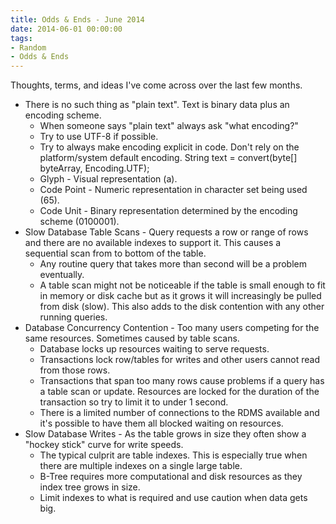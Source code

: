 ```yaml
---
title: Odds & Ends - June 2014
date: 2014-06-01 00:00:00
tags:
- Random
- Odds & Ends
---
```

Thoughts, terms, and ideas I've come across over the last few months.

* There is no such thing as "plain text".  Text is binary data plus an encoding scheme.
  * When someone says "plain text" always ask "what encoding?"
  * Try to use UTF-8 if possible.
  * Try to always make encoding explicit in code.  Don't rely on the platform/system default encoding.  String text = convert(byte[] byteArray, Encoding.UTF);
  * Glyph - Visual representation (a).
  * Code Point - Numeric representation in character set being used (65).
  * Code Unit - Binary representation determined by the encoding scheme (0100001).
* Slow Database Table Scans - Query requests a row or range of rows and there are no available indexes to support it.  This causes a sequential scan from to bottom of the table.
  * Any routine query that takes more than second will be a problem eventually.
  * A table scan might not be noticeable if the table is small enough to fit in memory or disk cache but as it grows it will increasingly be pulled from disk (slow).  This also adds to the disk contention with any other running queries.
* Database Concurrency Contention -  Too many users competing for the same resources.   Sometimes caused by table scans.
  * Database locks up resources waiting to serve requests.
  * Transactions lock row/tables for writes and other users cannot read from those rows.
  * Transactions that span too many rows cause problems if a query has a table scan or update.  Resources are locked for the duration of the transaction so try to limit it to under 1 second.
  * There is a limited number of connections to the RDMS available and it's possible to have them all blocked waiting on resources.
* Slow Database Writes - As the table grows in size they often show a "hockey stick" curve for write speeds.
  * The typical culprit are table indexes.  This is especially true when there are multiple indexes on a single large table.
  * B-Tree requires more computational and disk resources as they index tree grows in size.
  * Limit indexes to what is required and use caution when data gets big.